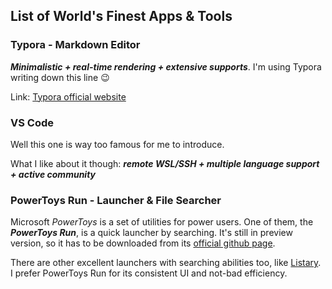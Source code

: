 ## List of World's Finest Apps & Tools

### Typora - Markdown Editor

***Minimalistic + real-time rendering + extensive supports***. I'm using Typora writing down this line 😉

Link: [Typora official website](https://typora.io/)



### VS Code

Well this one is way too famous for me to introduce.

What I like about it though: ***remote WSL/SSH + multiple language support + active community***



### PowerToys Run - Launcher & File Searcher

Microsoft *PowerToys* is a set of utilities for power users. One of them, the ***PowerToys Run***, is a quick launcher by searching. It's still in preview version, so it has to be downloaded from its [official github page](https://github.com/microsoft/PowerToys).

There are other excellent launchers with searching abilities too, like [Listary](https://www.listary.com/). I prefer PowerToys Run for its consistent UI and not-bad efficiency. 